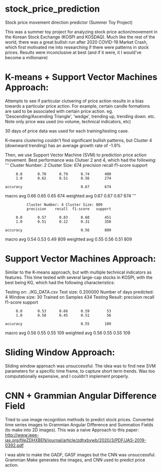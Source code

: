 # stock_price_prediction
Stock price movement direction predictor (Summer Toy Project)

This was a summer toy project for analyzing stock price action/movement in the Korean Stock Exchange (KOSPI and KOSDAQ). Much like the rest of the world, there was a great bullish run after 2020 COVID-19 Market Crash, which first motivated me into researching if there were patterns in stock prices. Results were inconclusive at best (and if it were, it I would've become a millionaire)

# K-means + Support Vector Machines Approach:

Attempts to see if particular clutsering of price action results in a bias towards a particular 
price action. For example, certain candle formations are said to be associated with certain price 
action. eg. 'Descending/Ascending Triangle', 'wedge', trending up, trending down. etc. Note only price was used (no volume, technical indicators, etc)

30 days of price data was used for each training/testing case.

K-means clustering couldn't find significant bullish patterns, but Cluster 4 (downward trending)
has an average growth rate of -1.9%

Then, we use Support Vector Machine (SVM) to prediction price action movement. Best performance was 
Clutser 2 and 4, which had the following:
'''
Cluster Number: 2 Cluster Size: 674
              precision    recall  f1-score   support

         0.0       0.70      0.79      0.74       400
         1.0       0.62      0.51      0.56       274

    accuracy                           0.67       674
   macro avg       0.66      0.65      0.65       674
weighted avg       0.67      0.67      0.67       674
'''

              Cluster Number: 4 Cluster Size: 809
              precision    recall  f1-score   support

         0.0       0.57      0.83      0.68       451
         1.0       0.51      0.22      0.31       358

    accuracy                           0.56       809
   macro avg       0.54      0.53      0.49       809
weighted avg       0.55      0.56      0.51       809

# Support Vector Machines Approach:

Similar to the K-means approach, but with multiple technical indicators as features.
This time tested with several large-cap stocks in KOSPI, with the best being KG, which had the following characteristics:

Testing on: ./KG_DATA.csv
Test size: 0.200000
Number of days predicted: 4
Window size: 30
Trained on Samples 434
Testing Result:
              precision    recall  f1-score   support

         0.0       0.53      0.66      0.59        53
         1.0       0.58      0.45      0.51        56

    accuracy                           0.55       109
   macro avg       0.56      0.55      0.55       109
weighted avg       0.56      0.55      0.55       109


# Sliding Window Approach:

Sliding window approach was unsuccessful. The idea was to find new SVM parameters for a specific time frame, to capture short term trends. Was too computationally expensive, and I couldn't implement properly.

# CNN + Grammian Angular Difference Field

Tried to use image recognition methods to predict stock prices. Converted time series images to Grammian Angular Difference and Summation Fields (to make into 2D images). This was a naive Approach to this paper: 
http://www.ieee-jas.org/fileZDHXBEN/journal/article/zdhxbywb/2020/3/PDF/JAS-2019-0392.pdf

I was able to make the GADF, GASF images but the CNN was unsuccessful.
Grammian Make generates the images, and CNN used to predict price action.
